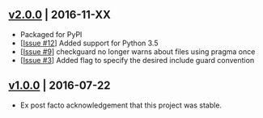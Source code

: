 ## [v2.0.0] | 2016-11-XX
- Packaged for PyPI
- [[Issue #12]] Added support for Python 3.5
- [[Issue #9]] checkguard no longer warns about files using pragma once
- [[Issue #3]] Added flag to specify the desired include guard convention

## [v1.0.0] | 2016-07-22
- Ex post facto acknowledgement that this project was stable.

[v2.0.0]: https://github.com/cgmb/guardonce/compare/v1.0.0...v2.0.0
[v1.0.0]: https://github.com/cgmb/guardonce/commits/v1.0.0
[Issue #3]: https://github.com/cgmb/guardonce/issues/3
[Issue #9]: https://github.com/cgmb/guardonce/issues/9
[Issue #12]: https://github.com/cgmb/guardonce/issues/12
